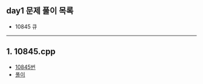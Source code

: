 ## day1 문제 풀이 목록
- 10845 큐 

---
## 1. 10845.cpp
- [10845번](https://www.acmicpc.net/problem/10845)
- [풀이](10845.cpp)
